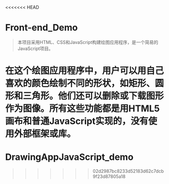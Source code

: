<<<<<<< HEAD
# Front-end_Demo

> 本项目采用HTML、CSS和JavaScript构建绘图应用程序，是一个简易的JavaScript项目。

  在这个绘图应用程序中，用户可以用自己喜欢的颜色绘制不同的形状，如矩形、圆形和三角形。他们还可以删除或下载图形作为图像。所有这些功能都是用HTML5画布和普通JavaScript实现的，没有使用外部框架或库。
=======
# DrawingAppJavaScript_demo
>>>>>>> 02d2987bc8233d52183d62c7dcb9f23d87805a18
